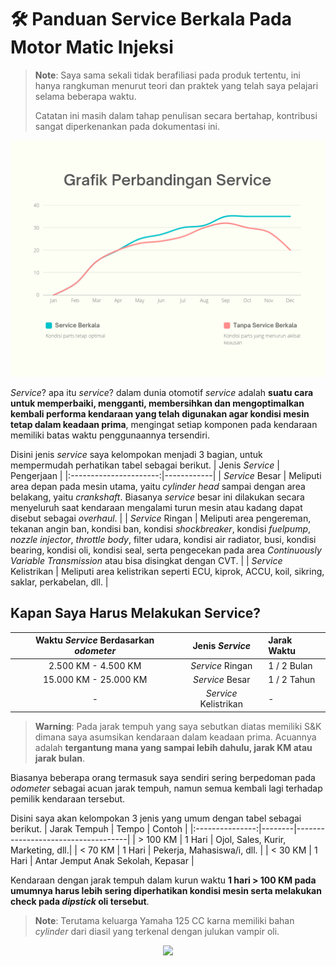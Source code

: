 # 🛠️ Panduan Service Berkala Pada Motor Matic Injeksi

> **Note**: Saya sama sekali tidak berafiliasi pada produk tertentu, ini hanya rangkuman menurut teori dan praktek yang telah saya pelajari selama beberapa waktu.
>
> Catatan ini masih dalam tahap penulisan secara bertahap, kontribusi sangat diperkenankan pada dokumentasi ini.

![Service](SERVICE.png)

_Service_? apa itu _service_? dalam dunia otomotif _service_ adalah **suatu cara untuk memperbaiki, mengganti, membersihkan dan mengoptimalkan kembali performa kendaraan yang telah digunakan agar kondisi mesin tetap dalam keadaan prima**, mengingat setiap komponen pada kendaraan memiliki batas waktu penggunaannya tersendiri.

Disini jenis _service_ saya kelompokan menjadi 3 bagian, untuk mempermudah perhatikan tabel sebagai berikut.
| Jenis _Service_        | Pengerjaan |
|:----------------------:|------------|
| _Service_ Besar        | Meliputi area depan pada mesin utama, yaitu _cylinder head_ sampai dengan area belakang, yaitu _crankshaft_. Biasanya _service_ besar ini dilakukan secara menyeluruh saat kendaraan mengalami turun mesin atau kadang dapat disebut sebagai _overhaul_. |
| _Service_ Ringan       | Meliputi area pengereman, tekanan angin ban, kondisi ban, kondisi _shockbreaker_, kondisi _fuelpump_, _nozzle injector_, _throttle body_, filter udara, kondisi air radiator, busi, kondisi bearing, kondisi oli, kondisi seal, serta pengecekan pada area _Continuously Variable Transmission_ atau bisa disingkat dengan CVT. |
| _Service_ Kelistrikan  | Meliputi area kelistrikan seperti ECU, kiprok, ACCU, koil, sikring, saklar, perkabelan, dll. |


## Kapan Saya Harus Melakukan Service?
| Waktu _Service_ Berdasarkan _odometer_ | Jenis _Service_      | Jarak Waktu |
|:--------------------------------------:|:--------------------:|:------------|
| 2.500 KM - 4.500 KM                    | _Service_ Ringan     | 1 / 2 Bulan |
| 15.000 KM - 25.000 KM                  | _Service_ Besar      | 1 / 2 Tahun |
| -                                      | _Service_ Kelistrikan| -           |

> **Warning**: Pada jarak tempuh yang saya sebutkan diatas memiliki S&K dimana saya asumsikan kendaraan dalam keadaan prima. Acuannya adalah **tergantung mana yang sampai lebih dahulu, jarak KM atau jarak bulan**.

Biasanya beberapa orang termasuk saya sendiri sering berpedoman pada _odometer_ sebagai acuan jarak tempuh, namun semua kembali lagi terhadap pemilik kendaraan tersebut.

Disini saya akan kelompokan 3 jenis yang umum dengan tabel sebagai berikut.
| Jarak Tempuh    | Tempo  | Contoh                             |
|:---------------:|--------|------------------------------------|
| > 100 KM        | 1 Hari | Ojol, Sales, Kurir, Marketing, dll.|
| < 70 KM         | 1 Hari | Pekerja, Mahasiswa/i, dll.         |
| < 30 KM         | 1 Hari | Antar Jemput Anak Sekolah, Kepasar |

Kendaraan dengan jarak tempuh dalam kurun waktu **1 hari > 100 KM pada umumnya harus lebih sering diperhatikan kondisi mesin serta melakukan check pada _dipstick_ oli tersebut**. 
> **Note**: Terutama keluarga Yamaha 125 CC karna memiliki bahan _cylinder_ dari diasil yang terkenal dengan julukan vampir oli.

<p align="center"><img src="https://raw.githubusercontent.com/catppuccin/catppuccin/main/assets/footers/gray0_ctp_on_line.svg?sanitize=true" /></p>
